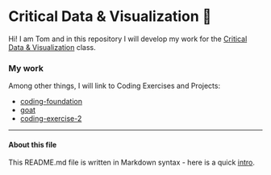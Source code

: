 # Critical Data & Visualization 🦕

Hi! I am Tom and in this repository I will develop my work for the [Critical Data & Visualization](https://github.com/leoneckert/critical-data-and-visualization-spring-2021) class.  

### My work

Among other things, I will link to Coding Exercises and Projects:

- [coding-foundation](https://tomzhu1024.github.io/cdv-student/coding-exercises/coding-foundation/)
- [goat](https://tomzhu1024.github.io/cdv-student/coding-exercises/goat/)
- [coding-exercise-2](https://tomzhu1024.github.io/cdv-student/coding-exercises/coding-exercise-2/)


---
#### About this file
This README.md file is written in Markdown syntax - here is a quick [intro](https://guides.github.com/features/mastering-markdown/).

